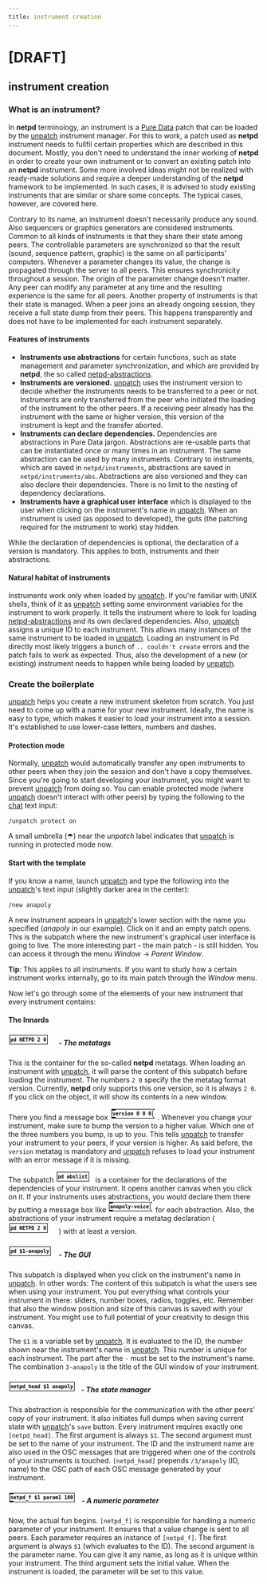 ```yaml
---
title: instrument creation
---
```

# [DRAFT]
## instrument creation

### What is an instrument?
In **netpd** terminology, an instrument is a [Pure Data](https://puredata.info)
patch that can be loaded by the [unpatch](../unpatch) instrument manager. For
this to work, a patch used as **netpd** instrument needs to fullfil certain
properties which are described in this document. Mostly, you don't need to
understand the inner working of **netpd** in order to create your own
instrument or to convert an existing patch into an **netpd** instrument.
Some more involved ideas might not be realized with ready-made solutions
and require a deeper understanding of the **netpd** framework to be
implemented. In such cases, it is advised to study existing instruments that
are similar or share some concepts. The typical cases, however, are covered
here.

Contrary to its name, an instrument doesn't necessarily produce any sound.
Also sequencers or graphics generators are considered instruments. Common
to all kinds of instruments is that they share their state among peers. The
controllable parameters are synchronized so that the result (sound,
sequence pattern, graphic) is the same on all participants' computers.
Whenever a parameter changes its value, the change is propagated through
the server to all peers. This ensures synchronicity throughout a session.
The origin of the parameter change doesn't matter. Any peer can modify
any parameter at any time and the resulting experience is the same for all
peers. Another property of instruments is that their state is managed.
When a peer joins an already ongoing session, they receive a full state dump
from their peers. This happens transparently and does not have to be
implemented for each instrument separately.

#### Features of instruments
- **Instruments use abstractions** for certain functions, such as state management
and parameter synchronization, and which are provided by **netpd**,  the so called
[netpd-abstractions](../netpd-abstractions).
- **Instruments are versioned.** [unpatch](../unpatch) uses the instrument version to
decide whether the instruments needs to be transferred to a peer or not. Instruments
are only transferred from the peer who initiated the loading of the instrument
to the other peers. If a receiving peer already has the instrument with the same
or higher version, this version of the instrument is kept and the transfer aborted.
- **Instruments can declare dependencies.** Dependencies are abstractions in Pure
Data jargon. Abstractions are re-usable parts that can be instantiated once or
many times in an instrument. The same abstraction can be used by many instruments.
Contrary to instruments, which are saved in `netpd/instruments`, abstractions
are saved in `netpd/instruments/abs`. Abstractions are also versioned and they
can also declare their dependencies. There is no limit to the nesting of
dependency declarations.
- **Instruments have a graphical user interface** which is displayed to the user
when clicking on the instrument's name in [unpatch](../unpatch). When an
instrument is used (as opposed to developed), the guts (the patching required
for the instrument to work) stay hidden.

While the declaration of dependencies is optional, the declaration of a version
is mandatory. This applies to both, instruments and their abstractions.

#### Natural habitat of instruments
Instruments work only when loaded by [unpatch](../unpatch). If you're
familiar with UNIX shells, think of it as [unpatch](../unpatch)  setting
some environment variables for the instrument to work properly. It tells the
instrument where to look for loading [netpd-abstractions](../netpd-abstractions)
and its own declared dependencies. Also, [unpatch](../unpatch) assigns a
unique ID to each instrument. This allows many instances of the same instrument
to be loaded in [unpatch](../unpatch). Loading an instrument in Pd directly
most likely triggers a bunch of `.. couldn't create` errors and the patch
fails to work as expected. Thus, also the development of a new (or existing)
instrument needs to happen while being loaded by [unpatch](../unpatch).

### Create the boilerplate
[unpatch](../unpatch) helps you create a new instrument skeleton from scratch.
You just need to come up with a name for your new instrument. Ideally, the
name is easy to type, which makes it easier to load your instrument into
a session. It's established to use lower-case letters, numbers and dashes.

#### Protection mode
Normally, [unpatch](../unpatch) would automatically transfer any open
instruments to other peers when they join the session and don't have a copy themselves.
Since you're going to start  developing your instrument, you might want to prevent
[unpatch](../unpatch) from doing so. You can enable protected mode (where
[unpatch](../unpatch) doesn't interact with other peers) by typing the following
to the [chat](../chat) text input:

```
/unpatch protect on
```

A small umbrella (☂) near the *unpatch* label indicates that [unpatch](../ubpatch)
is running in protected mode now.

#### Start with the template
If you know a name, launch [unpatch](../unpatch) and type the following into the
[unpatch](../unpatch)'s text input (slightly darker area in the center):

```
/new anapoly
```

A new instrument appears in [unpatch](../unpatch)'s lower section with the name
you specified (*anapoly* in our example). Click on it and an empty patch opens.
This is the subpatch where the new instrument's graphical user interface is going
to live. The more interesting part - the main patch - is still hidden. You can
access it through the menu _Window_ -> _Parent Window_.

**Tip**: This applies to all instruments. If you want to study how a certain
instrument works internally, go to its main patch through the _Window_ menu.

Now let's go through some of the elements of your new instrument that every
instrument contains:

#### The Innards
##### ![pd NETPD 2 0](netpd_metatags.png)- The metatags

This is the container for the so-called **netpd** metatags. When loading an instrument
with [unpatch](../unpatch), it will parse the content of this subpatch before
loading the instrument. The numbers `2 0` specify the the metatag format version.
Currently, **netpd** only supports this one version, so it is always `2 0`. If you click
on the object, it will show its contents in a new window.

There you find a message box
![version 0 0 0](netpd_version.png). Whenever you change your instrument, make sure to
bump the version to a higher value. Which one of the three numbers you bump, is up to you.
This tells [unpatch](../unpatch) to transfer your instrument to your peers, if
your version is higher. As said before, the `version` metatag is mandatory and
[unpatch](../unpatch) refuses to load your instrument with an error message if it is
missing.

The subpatch ![pd abslist](netpd_abslist.png) is a container for the declarations of
the dependencies of your instrument. It opens another canvas when you click on it.
If your instruments uses abstractions, you would declare them there by putting
a message box like ![anapoly-voice](netpd_anapoly-voice.png) for each abstraction.
Also, the abstractions of your instrument require a metatag declaration
(![pd NETPD 2 0](netpd_metatags.png)) with at least a version.


##### ![pd $1-anapoly](netpd_gui-canvas.png)- The GUI
This subpatch is displayed when you click on the instrument's name in [unpatch](../unpatch).
In other words: The content of this subpatch is what the users see when using
your instrument. You put everything what controls your instrument in there: sliders,
number boxes, radios, toggles, etc. Remember that also the window position and
size of this canvas is saved with your instrument. You might use to full potential
of your creativity to design this canvas.

The `$1` is a variable set by [unpatch](../unpatch). It is evaluated to the ID, the number
shown near the instrument's name in [unpatch](../unpatch). This number is unique for
each instrument. The part after the `-` must be set to the instrument's name. The combination
`3-anapoly` is the title of the GUI window of your instrument.

##### ![netpd_head $1 anapoly](netpd_head.png)- The state manager
This abstraction is responsible for the communication with the other peers' copy
of your instrument. It also initiates full dumps when saving current state with
[unpatch](../unpatch)'s `save` button. Every instrument requires exactly one
`[netpd_head]`. The first argument is always `$1`. The second argument must be
set to the name of your instrument. The ID and the instrument name are also
used in the OSC messages that are triggered when one of the controls of your
instruments is touched. `[netpd_head]` prepends `/3/anapoly` (ID, name) to the
OSC path of each OSC message generated by your instrument.


##### ![netpd_f $1 param2 120](netpd_f.png)- A numeric parameter
Now, the actual fun begins. `[netpd_f]` is responsible for handling
a numeric parameter of your instrument. It ensures that a value change
is sent to all peers. Each parameter requires an instance of `[netpd_f]`.
The first argument is always `$1` (which evaluates to the ID). The second
argument is the parameter name. You can give it any name, as long as it is
unique within your instrument. The third argument sets the initial value.
When the instrument is loaded, the parameter will be set to this value.


